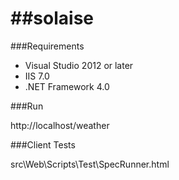 ##solaise
=======

###Requirements

- Visual Studio 2012 or later
- IIS 7.0
- .NET Framework 4.0

###Run

http://localhost/weather

###Client Tests

src\Web\Scripts\Test\SpecRunner.html

